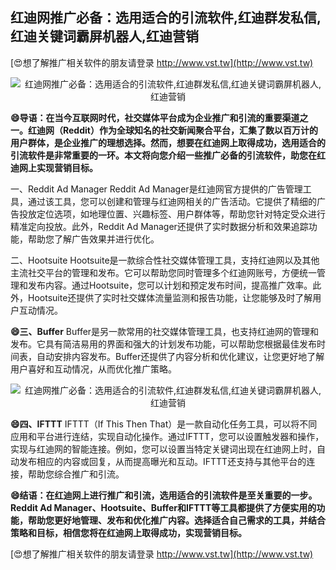 ## **红迪网推广必备：选用适合的引流软件,红迪群发私信,红迪关键词霸屏机器人,红迪营销**

[😍想了解推广相关软件的朋友请登录 http://www.vst.tw](http://www.vst.tw)

 <center><img src="https://vst.tw/MP4/tuiguang/png/6.png" alt="红迪网推广必备：选用适合的引流软件,红迪群发私信,红迪关键词霸屏机器人,红迪营销"></center>

**😄导语：在当今互联网时代，社交媒体平台成为企业推广和引流的重要渠道之一。红迪网（Reddit）作为全球知名的社交新闻聚合平台，汇集了数以百万计的用户群体，是企业推广的理想选择。然而，想要在红迪网上取得成功，选用适合的引流软件是非常重要的一环。本文将向您介绍一些推广必备的引流软件，助您在红迪网上实现营销目标。**

一、Reddit Ad Manager
Reddit Ad Manager是红迪网官方提供的广告管理工具，通过该工具，您可以创建和管理与红迪网相关的广告活动。它提供了精细的广告投放定位选项，如地理位置、兴趣标签、用户群体等，帮助您针对特定受众进行精准定向投放。此外，Reddit Ad Manager还提供了实时数据分析和效果追踪功能，帮助您了解广告效果并进行优化。

二、Hootsuite
Hootsuite是一款综合性社交媒体管理工具，支持红迪网以及其他主流社交平台的管理和发布。它可以帮助您同时管理多个红迪网账号，方便统一管理和发布内容。通过Hootsuite，您可以计划和预定发布时间，提高推广效率。此外，Hootsuite还提供了实时社交媒体流量监测和报告功能，让您能够及时了解用户互动情况。

**😄三、Buffer**
Buffer是另一款常用的社交媒体管理工具，也支持红迪网的管理和发布。它具有简洁易用的界面和强大的计划发布功能，可以帮助您根据最佳发布时间表，自动安排内容发布。Buffer还提供了内容分析和优化建议，让您更好地了解用户喜好和互动情况，从而优化推广策略。

 <center><img src="https://vst.tw/MP4/tuiguang/png/1.png" alt="红迪网推广必备：选用适合的引流软件,红迪群发私信,红迪关键词霸屏机器人,红迪营销"></center>

**😄四、IFTTT**
IFTTT（If This Then That）是一款自动化任务工具，可以将不同应用和平台进行连结，实现自动化操作。通过IFTTT，您可以设置触发器和操作，实现与红迪网的智能连接。例如，您可以设置当特定关键词出现在红迪网上时，自动发布相应的内容或回复，从而提高曝光和互动。IFTTT还支持与其他平台的连接，帮助您综合推广和引流。

**😄结语：在红迪网上进行推广和引流，选用适合的引流软件是至关重要的一步。Reddit Ad Manager、Hootsuite、Buffer和IFTTT等工具都提供了方便实用的功能，帮助您更好地管理、发布和优化推广内容。选择适合自己需求的工具，并结合策略和目标，相信您将在红迪网上取得成功，实现营销目标。**

[😍想了解推广相关软件的朋友请登录 http://www.vst.tw](http://www.vst.tw)



